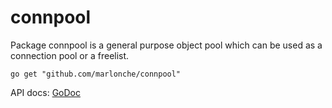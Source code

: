 # connpool

Package connpool is a general purpose object pool which can be used as a connection pool or a freelist.

    go get "github.com/marlonche/connpool"

API docs: [GoDoc](https://godoc.org/github.com/marlonche/connpool)
